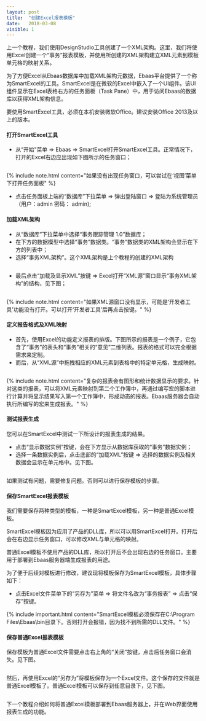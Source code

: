 ```yaml
---
layout: post
title:  "创建Excel报表模板"
date:   2018-03-08
visible: 1
---
```


上一个教程，我们使用DesignStudio工具创建了一个XML架构。这里，我们将使用Excel创建一个“事务”报表模板，并使用所创建的XML架构建立XML元素到模板单元格的映射关系。

为了方便Excel从Ebaas数据库中加载XML架构元数据，Ebaas平台提供了一个称为SmartExcel的工具。SmartExcel是在微软的Excel中嵌入了一个UI组件。该UI组件显示在Excel表格右方的任务面板（Task Pane）中，用于访问Ebaas的数据库以获得XML架构信息。

要使用SmartExcel工具，必须在本机安装微软Office。建议安装Office 2013及以上的版本。

#### 打开SmartExcel工具

* 从“开始"菜单 => Ebaas => SmartExcel打开SmartExcel工具。正常情况下，打开的Excel右边应出现如下图所示的任务窗口；

<img src="{{'/assets/img/2018-3-8-打开SmartExcel.png' | prepend: site.baseurl }}" alt="">

{% include note.html content="如果没有出现任务窗口，可以尝试在‘视图’菜单下打开任务面板" %}

* 点击任务面板上端的“数据库”下拉菜单 => 弹出登陆窗口 => 登陆为系统管理员（用户：admin 密码： admin);

#### 加载XML架构

* 从“数据库”下拉菜单中选择“事务跟踪管理 1.0”数据库；
* 在下方的数据模型中选择“事务”数据类。“事务”数据类的XML架构会显示在下方的列表中；
* 选择“事务XML架构”。这个XML架构是上个教程的创建的XML架构

<img src="{{'/assets/img/2018-3-8-加载事务XML架构.png' | prepend: site.baseurl }}" alt="">

* 最后点击“加载及显示XML”按键 => Excel打开“XML源”窗口显示“事务XML架构”的结构，见下图；

<img src="{{'/assets/img/2018-3-8-显示事务XML架构.png' | prepend: site.baseurl }}" alt="">

{% include note.html content="如果XML源窗口没有显示，可能是‘开发者工具’功能没有打开。可以打开‘开发者工具’后再点击按键。" %}

#### 定义报告格式及XML映射

* 首先，使用Excel的功能定义报表的排版。下图所示的报表是一个例子，它包含了“事务”的表头和“事务”相关的“意见”二维列表。报表的格式可以完全根据需求来定制。
* 而后，从“XML源”中拖拽相应的XML元素到表格中的特定单元格，生成映射。

<img src="{{'/assets/img/2018-3-8-CreateMappings.png' | prepend: site.baseurl }}" alt="">

{% include note.html content="复杂的报表会有图形和统计数据显示的要求。针对这类的报表，可以将XML元素映射到第二个工作簿中，再通过编写宏的脚本进行计算并将显示结果写入第一个工作簿中，形成动态的报表。Ebaas服务器会自动执行所编写的宏来生成报表。" %}

#### 测试报表生成

您可以在SmartExcel中测试一下所设计的报表生成的结果。

* 点击“显示数据实例”按键，会在下方显示从数据库获取的“事务”数据实例；
* 选择一条数据实例后，点击底部的“加载XML”按键 => 选择的数据实例及相关数据会显示在单元格中。见下图。

<img src="{{'/assets/img/2018-3-8-测试报告生成.png' | prepend: site.baseurl }}" alt="">

如果测试有问题，需要修复问题。否则可以进行保存模板的步骤。

#### 保存SmartExcel报表模板

我们需要保存两种类型的模板，一种是SmartExcel模板，另一种是普通Excel模板。

SmartExcel模板因为应用了产品的DLL库，所以可以用SmartExcel打开。打开后会在右边显示任务窗口，可以修改XML与单元格的映射。

普通Excel模板不使用产品的DLL库，所以打开后不会出现右边的任务窗口。主要用于部署到Ebaas服务器端生成报表的用途。

为了便于后续对模板进行修改，建议现将模板保存为SmartExcel模板，具体步骤如下：

* 点击Excel文件菜单下的“另存为”菜单 => 将文件名改为“事务报表” => 点击“保存”按键。

{% include important.html content="SmartExcel模板必须保存在C:\Program Files\Ebaas\bin目录下。否则打开会报错，因为找不到所需的DLL文件。" %}

#### 保存普通Excel报表模板

保存模板为普通Excel文件需要点击右上角的“关闭”按键，点击后任务窗口会消失。见下图。 

<img src="{{'/assets/img/2018-3-8-另存为Excel模板.png' | prepend: site.baseurl }}" alt="">

然后，再使用Excel的“另存为”将模板保存为一个Excel文件。这个保存的文件就是普通Excel模板了。普通Excel模板可以保存到任意目录下，见下图。

<img src="{{'/assets/img/2018-3-8-另存为普通Excel文件.png' | prepend: site.baseurl }}" alt="">

下一个教程介绍如何将普通Excel模板部署到Ebaas服务器上，并在Web界面使用报表生成的功能。



